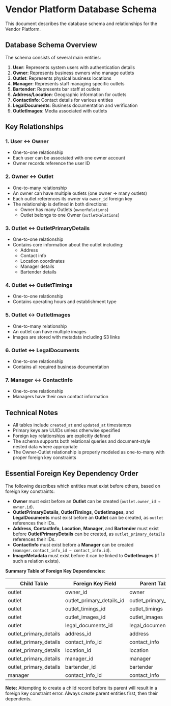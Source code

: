 # Vendor Platform Database Schema

This document describes the database schema and relationships for the Vendor Platform.

## Database Schema Overview

The schema consists of several main entities:

1. **User**: Represents system users with authentication details
2. **Owner**: Represents business owners who manage outlets
3. **Outlet**: Represents physical business locations
4. **Manager**: Represents staff managing specific outlets
5. **Bartender**: Represents bar staff at outlets
6. **Address/Location**: Geographic information for outlets
7. **ContactInfo**: Contact details for various entities
8. **LegalDocuments**: Business documentation and verification
9. **OutletImages**: Media associated with outlets

## Key Relationships

### 1. User ↔ Owner
- One-to-one relationship
- Each user can be associated with one owner account
- Owner records reference the user ID

### 2. Owner ↔ Outlet
- One-to-many relationship
- An owner can have multiple outlets (one owner → many outlets)
- Each outlet references its owner via `owner_id` foreign key
- The relationship is defined in both directions:
  - Owner has many Outlets (`ownerRelations`)
  - Outlet belongs to one Owner (`outletRelations`)

### 3. Outlet ↔ OutletPrimaryDetails
- One-to-one relationship
- Contains core information about the outlet including:
  - Address
  - Contact info
  - Location coordinates
  - Manager details
  - Bartender details

### 4. Outlet ↔ OutletTimings
- One-to-one relationship
- Contains operating hours and establishment type

### 5. Outlet ↔ OutletImages
- One-to-many relationship
- An outlet can have multiple images
- Images are stored with metadata including S3 links

### 6. Outlet ↔ LegalDocuments
- One-to-one relationship
- Contains all required business documentation

### 7. Manager ↔ ContactInfo
- One-to-one relationship
- Managers have their own contact information

## Technical Notes

- All tables include `created_at` and `updated_at` timestamps
- Primary keys are UUIDs unless otherwise specified
- Foreign key relationships are explicitly defined
- The schema supports both relational queries and document-style nested data where appropriate
- The Owner-Outlet relationship is properly modeled as one-to-many with proper foreign key constraints

## Essential Foreign Key Dependency Order

The following describes which entities must exist before others, based on foreign key constraints:

- **Owner** must exist before an **Outlet** can be created (`outlet.owner_id → owner.id`).
- **OutletPrimaryDetails**, **OutletTimings**, **OutletImages**, and **LegalDocuments** must exist before an **Outlet** can be created, as `outlet` references their IDs.
- **Address**, **ContactInfo**, **Location**, **Manager**, and **Bartender** must exist before **OutletPrimaryDetails** can be created, as `outlet_primary_details` references their IDs.
- **ContactInfo** must exist before a **Manager** can be created (`manager.contact_info_id → contact_info.id`).
- **ImageMetadata** must exist before it can be linked to **OutletImages** (if such a relation exists).

**Summary Table of Foreign Key Dependencies:**

| Child Table              | Foreign Key Field           | Parent Table           |
|-------------------------|----------------------------|------------------------|
| outlet                  | owner_id                   | owner                  |
| outlet                  | outlet_primary_details_id   | outlet_primary_details |
| outlet                  | outlet_timings_id           | outlet_timings         |
| outlet                  | outlet_images_id            | outlet_images          |
| outlet                  | legal_documents_id          | legal_documents        |
| outlet_primary_details  | address_id                  | address                |
| outlet_primary_details  | contact_info_id             | contact_info           |
| outlet_primary_details  | location_id                 | location               |
| outlet_primary_details  | manager_id                  | manager                |
| outlet_primary_details  | bartender_id                | bartender              |
| manager                 | contact_info_id             | contact_info           |

**Note:** Attempting to create a child record before its parent will result in a foreign key constraint error. Always create parent entities first, then their dependents.